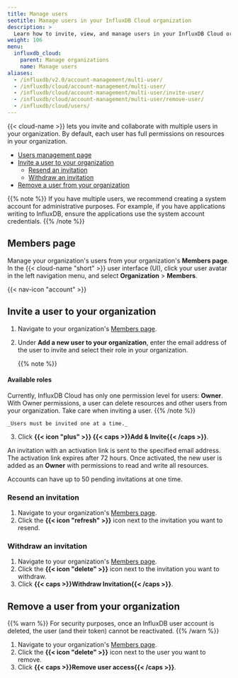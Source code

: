 ```yaml
---
title: Manage users
seotitle: Manage users in your InfluxDB Cloud organization
description: >
  Learn how to invite, view, and manage users in your InfluxDB Cloud organization.
weight: 106
menu:
  influxdb_cloud:
    parent: Manage organizations
    name: Manage users
aliases:
  - /influxdb/v2.0/account-management/multi-user/
  - /influxdb/cloud/account-management/multi-user/
  - /influxdb/cloud/account-management/multi-user/invite-user/
  - /influxdb/cloud/account-management/multi-user/remove-user/
  - /influxdb/cloud/users/
---
```


{{< cloud-name >}} lets you invite and collaborate with multiple users in your organization.
By default, each user has full permissions on resources in your organization.

- [Users management page](#users-management-page)
- [Invite a user to your organization](#invite-a-user-to-your-organization)
  - [Resend an invitation](#resend-an-invitation)
  - [Withdraw an invitation](#withdraw-an-invitation)
- [Remove a user from your organization](#remove-a-user-from-your-organization)

{{% note %}}
If you have multiple users, we recommend creating a system account for administrative purposes. For example, if you have applications writing to InfluxDB, ensure the applications use the system account credentials.
{{% /note %}}

## Members page
Manage your organization's users from your organization's **Members page**.
In the {{< cloud-name "short" >}} user interface (UI), click your user avatar in the left
navigation menu, and select **Organization** > **Members**.

{{< nav-icon "account" >}}

## Invite a user to your organization

1.  Navigate to your organization's [Members page](#members-page).
2.  Under **Add a new user to your organization**, enter the email address of
    the user to invite and select their role in your organization.

    {{% note %}}
#### Available roles
Currently, InfluxDB Cloud has only one permission level for users: **Owner**.
With Owner permissions, a user can delete resources and other users from your organization.
Take care when inviting a user.
{{% /note %}}

    _Users must be invited one at a time._
3.  Click **{{< icon "plus" >}} {{< caps >}}Add & Invite{{< /caps >}}**.

An invitation with an activation link is sent to the specified email address.
The activation link expires after 72 hours.
Once activated, the new user is added as an **Owner** with permissions to read and write all resources.

Accounts can have up to 50 pending invitations at one time.

### Resend an invitation

1.  Navigate to your organization's [Members page](#members-page).
2.  Click the **{{< icon "refresh" >}}** icon next to the invitation you want to resend.

### Withdraw an invitation

1.  Navigate to your organization's [Members page](#members-page).
2.  Click the **{{< icon "delete" >}}** icon next to the invitation you want to withdraw.
3.  Click **{{< caps >}}Withdraw Invitation{{< /caps >}}**.

## Remove a user from your organization

{{% warn %}}
For security purposes, once an InfluxDB user account is deleted, the user (and their token) cannot be reactivated.
{{% /warn %}} 

1.  Navigate to your organization's [Members page](#members-page).
2.  Click the **{{< icon "delete" >}}** icon next to the user you want to remove.
3.  Click **{{< caps >}}Remove user access{{< /caps >}}**.

